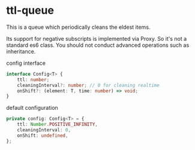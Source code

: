 # ttl-queue

This is a queue which periodically cleans the eldest items. 

Its support for negative subscripts is implemented via Proxy. So it's not a standard es6 class. You should not conduct advanced operations such as inheritance.

config interface

```ts
interface Config<T> {
    ttl: number;
    cleaningInterval?: number; // 0 for cleaning realtime
    onShift?: (element: T, time: number) => void;
}
```

default configuration

```ts
private config: Config<T> = {
    ttl: Number.POSITIVE_INFINITY,
    cleaningInterval: 0,
    onShift: undefined,
};
```

